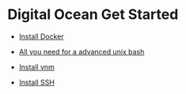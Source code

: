 # Digital Ocean Get Started


- [Install Docker](https://docs.docker.com/engine/install/ubuntu/)

- [All you need for a advanced unix bash](https://github.com/ruyjfs/unix)

- [Install vnm](https://github.com/nvm-sh/nvm)

- [Install SSH](https://www.digitalocean.com/community/tutorials/how-to-set-up-ssh-keys-on-ubuntu-1604)
